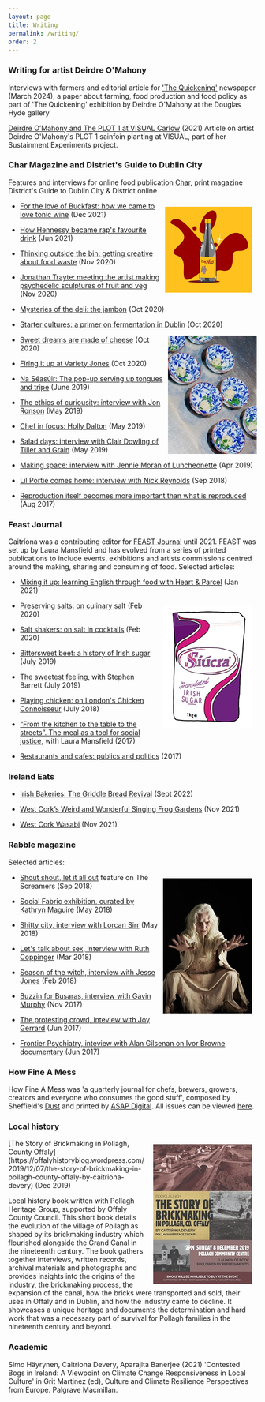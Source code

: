 ```yaml
---
layout: page
title: Writing
permalink: /writing/
order: 2
---
```

### Writing for artist Deirdre O'Mahony

Interviews with farmers and editorial article for ['The Quickening'](https://deirdre-omahony.ie/wp-content/uploads/2024/08/The-Quickening-Master-PRINT-compressed-copy.pdf) newspaper (March 2024), a paper about farming, food production and food policy as part of 'The Quickening' exhibition by Deirdre O'Mahony at the Douglas Hyde gallery 

[Deirdre O’Mahony and The PLOT 1 at VISUAL Carlow](https://visualcarlow.ie/news/deirdre-omahony-and-the-plot-1-at-visual-carlow) (2021)
Article on artist Deirdre O'Mahony's PLOT 1 sainfoin planting at VISUAL, part of her Sustainment Experiments project.

### Char Magazine and District's Guide to Dublin City 

Features and interviews for online food publication [Char](https://districtmagazine.ie/category/food/), print magazine District's Guide to Dublin City & District online

<img align="right" src="/image/buckfast.png" title="artwork: Paul Smith" img style="padding: 10px"/>


- [For the love of Buckfast: how we came to love tonic wine](https://districtmagazine.ie/food/how-buckfast-became-a-symbol-of-irelands-defiant-youth-culture/) (Dec 2021)

- [How Hennessy became rap's favourite drink](https://districtmagazine.ie/food/how-hennessy-became-raps-favourite-drink/) (Jun 2021)

- [Thinking outside the bin: getting creative about food waste](https://districtmagazine.ie/food/thinking-outside-the-bin-getting-creative-about-food-waste/) (Nov 2020) 

- [Jonathan Trayte: meeting the artist making psychedelic sculptures of fruit and veg](https://districtmagazine.ie/food/meet-the-artist-making-psychedelic-sculptures-of-fruit-and-veg/) (Nov 2020)

- [Mysteries of the deli: the jambon](https://districtmagazine.ie/food/mysteries-of-the-deli-the-jambon/) (Oct 2020)

- [Starter cultures: a primer on fermentation in Dublin](https://districtmagazine.ie/food/starter-cultures/) (Oct 2020)

<img align="right" src="/image/naseasuir.jpg" title="Na Seasuir photography: George Voronov"/>

- [Sweet dreams are made of cheese](https://districtmagazine.ie/food/sweet-dreams-are-made-of-cheese/) (Oct 2020)

- [Firing it up at Variety Jones](https://districtmagazine.ie/food/firing-it-up-at-variety-jones/) (Oct 2020)

- [Na Séasúir: The pop-up serving up tongues and tripe](https://districtmagazine.ie/food/na-seasuir-the-pop-up-restaurant-serving-up-tongues-hearts-and-tripe/) (June 2019)

- [The ethics of curiousity: interview with Jon Ronson](https://districtmagazine.ie/news/jon-ronson-on-the-ethics-of-curiosity/) (May 2019)

- [Chef in focus: Holly Dalton](https://districtmagazine.ie/food/chef-in-focus-holly-dalton-gertrude/) (May 2019)

- [Salad days: interview with Clair Dowling of Tiller and Grain](https://issuu.com/district.magazine/docs/may_19_guide_issuu/86) (May 2019)

- [Making space: interview with Jennie Moran of Luncheonette](https://issuu.com/district.magazine/docs/april_19_guide_issuu/84) (Apr 2019)

- [Lil Portie comes home: interview with Nick Reynolds](https://issuu.com/district.magazine/docs/district_guide_to_september_issuue/86) (Sep 2018)

- [Reproduction itself becomes more important than what is reproduced](https://districtmagazine.ie/news/caitriona-devery-reproduction-itself-becomes-more-important-than-what-is-reproduced/) (Aug 2017)



### Feast Journal
Caitríona was a contributing editor for [FEAST Journal](http://feastjournal.co.uk/) until 2021. 
FEAST was set up by Laura Mansfield and has evolved from a series of printed publications to include events, exhibitions and artists commissions centred around the making, sharing and consuming of food. Selected articles:

- [Mixing it up: learning English through food with Heart & Parcel](https://archive.feastjournal.co.uk/article/mixing-it-up-learning-english-with-heart-parcel/) (Jan 2021)

<img align="right" src="/image/siucra.png" title="Siucra illustration by Fingerdoodles" img style="padding: 10px"/>

- [Preserving salts: on culinary salt](https://archive.feastjournal.co.uk/article/savouring-salts-the-journey-of-culinary-salt/) (Feb 2020)

- [Salt shakers: on salt in cocktails](https://archive.feastjournal.co.uk/article/salt-shakers/) (Feb 2020)

- [Bittersweet beet: a history of Irish sugar](https://archive.feastjournal.co.uk/article/bittersweet-beet-a-history-of-irish-sugar/) (July 2019)

- [The sweetest feeling](https://archive.feastjournal.co.uk/article/the-sweetest-feeling/), with Stephen Barrett (July 2019)

- [Playing chicken: on London's Chicken Connoisseur](https://archive.feastjournal.co.uk/article/playing-chicken/) (July 2018)

- [“From the kitchen to the table to the streets”. The meal as a tool for social justice](https://archive.feastjournal.co.uk/article/from-the-kitchen-to-the-table-to-the-streets-the-meal-as-a-tool-for-social-justice/), with Laura Mansfield (2017)

- [Restaurants and cafes: publics and politics](https://archive.feastjournal.co.uk/article/restaurants-and-cafes-publics-and-politics/) (2017)



### Ireland Eats

- [Irish Bakeries: The Griddle Bread Revival](https://irelandeats.com/irish-bakeries-the-griddle-bread-revival/) (Sept 2022)

- [West Cork’s Weird and Wonderful Singing Frog Gardens](https://irelandeats.com/the-weird-and-wonderful-singing-frog-gardens/) (Nov 2021)

- [West Cork Wasabi](https://irelandeats.com/west-cork-wasabi/) (Nov 2021)



### Rabble magazine 

Selected articles:

<img align="right" src="/image/olwen2.jpg" title="Olwen Fouéré in Tremble Tremble" img style="padding: 10px"/>

- [Shout shout, let it all out](https://www.rabble.ie/2018/09/24/shout-shout-let-it-all-out/) feature on The Screamers (Sep 2018)

- [Social Fabric exhibition, curated by Kathryn Maguire](https://www.rabble.ie/2018/05/15/social-fabric/) (May 2018)

- [Shitty city, interview with Lorcan Sirr](https://www.rabble.ie/2018/05/14/shitty-city/) (May 2018)

- [Let's talk about sex, interview with Ruth Coppinger](https://www.rabble.ie/2018/03/14/lets-talk-about-sex/) (Mar 2018)

- [Season of the witch, interview with Jesse Jones](https://www.rabble.ie/2018/02/19/season-of-the-witch/) (Feb 2018)

- [Buzzin for Busaras, interview with Gavin Murphy](https://www.rabble.ie/2017/11/09/buzzin-for-busaras/) (Nov 2017)

- [The protesting crowd, inteview with Joy Gerrard](https://www.rabble.ie/2017/06/16/the-protesting-crowd/) (Jun 2017)

- [Frontier Psychiatry, inteview with Alan Gilsenan on Ivor Browne documentary](https://www.rabble.ie/2017/06/08/frontier-psychiatry/) (Jun 2017)


### How Fine A Mess

How Fine A Mess was 'a quarterly journal for chefs, brewers, growers, creators and everyone who consumes the good stuff', composed by Sheffield's [Dust](https://du.st/) and printed by [ASAP Digital](https://www.asap-digital.com/). All issues can be viewed [here](http://howfineamess.com/).


### Local history 

<img align="right" src="/image/brick_book.jpg" img style="padding: 10px" title="Poster by Shelly Lou Design/ Michelle Feeney">
[The Story of Brickmaking in Pollagh, County Offaly](https://offalyhistoryblog.wordpress.com/2019/12/07/the-story-of-brickmaking-in-pollagh-county-offaly-by-caitriona-devery) (Dec 2019)

Local history book written with Pollagh Heritage Group, supported by Offaly County Council. This short book details the evolution of the village of Pollagh as shaped by its brickmaking industry which flourished alongside the Grand Canal in the nineteenth century. The book gathers together interviews, written records, archival materials and photographs and provides insights into the origins of the industry, the brickmaking process, the expansion of the canal, how the bricks were transported and sold, their uses in Offaly and in Dublin, and how the industry came to decline. It showcases a unique heritage and documents the determination and hard work that was a necessary part of survival for Pollagh families in the nineteenth century and beyond.

### Academic

Simo Häyrynen, Caitriona Devery, Aparajita Banerjee (2021) 'Contested Bogs in Ireland: A Viewpoint on Climate Change Responsiveness in Local Culture' in Grit Martinez (ed), Culture and Climate Resilience Perspectives from Europe. Palgrave Macmillan. 
